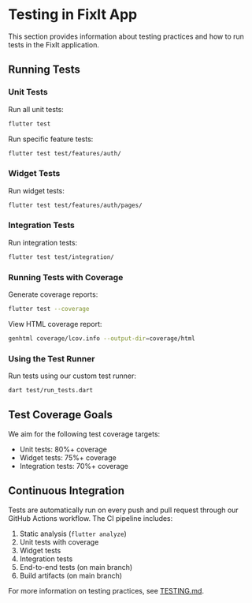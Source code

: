 
# Testing in FixIt App

This section provides information about testing practices and how to run tests in the FixIt application.

## Running Tests

### Unit Tests
Run all unit tests:
```bash
flutter test
```

Run specific feature tests:
```bash
flutter test test/features/auth/
```

### Widget Tests
Run widget tests:
```bash
flutter test test/features/auth/pages/
```

### Integration Tests
Run integration tests:
```bash
flutter test test/integration/
```

### Running Tests with Coverage
Generate coverage reports:
```bash
flutter test --coverage
```

View HTML coverage report:
```bash
genhtml coverage/lcov.info --output-dir=coverage/html
```

### Using the Test Runner
Run tests using our custom test runner:
```bash
dart test/run_tests.dart
```

## Test Coverage Goals

We aim for the following test coverage targets:
- Unit tests: 80%+ coverage
- Widget tests: 75%+ coverage
- Integration tests: 70%+ coverage

## Continuous Integration

Tests are automatically run on every push and pull request through our GitHub Actions workflow. The CI pipeline includes:

1. Static analysis (`flutter analyze`)
2. Unit tests with coverage
3. Widget tests
4. Integration tests
5. End-to-end tests (on main branch)
6. Build artifacts (on main branch)

For more information on testing practices, see [TESTING.md](TESTING.md).
